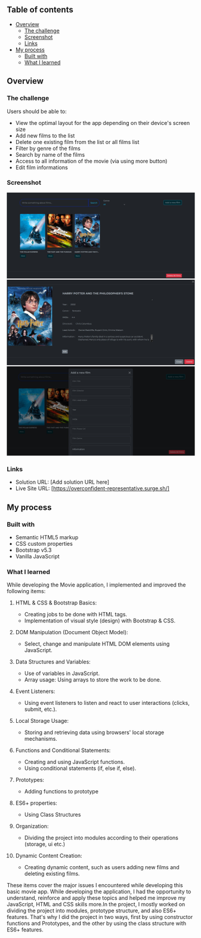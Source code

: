 
## Table of contents

- [Overview](#overview)
  - [The challenge](#the-challenge)
  - [Screenshot](#screenshot)
  - [Links](#links)
- [My process](#my-process)
  - [Built with](#built-with)
  - [What I learned](#what-i-learned)
  



## Overview

### The challenge

Users should be able to:

- View the optimal layout for the app depending on their device's screen size
- Add new films to the list
- Delete one existing film from the list or all films list 
- Filter by genre of the films
- Search by name of the films
- Access to all information of the movie (via using more button)
- Edit film informations

### Screenshot

![Movie App Main Screen Appearence](project/screenshots/main-screen.jpg)
![Movie App Modal Screen Appearence](project/screenshots/modal-screen.jpg)
![Movie App Add Film Screen Appearence](project/screenshots/addFilm-screen.jpg)

### Links

- Solution URL: [Add solution URL here]
- Live Site URL: [https://overconfident-representative.surge.sh/]

## My process

### Built with

- Semantic HTML5 markup
- CSS custom properties
- Bootstrap v5.3
- Vanilla JavaScript

### What I learned

While developing the Movie application, I implemented and improved the following items:

1. HTML & CSS & Bootstrap Basics:
    - Creating jobs to be done with HTML tags.
    - Implementation of visual style (design) with Bootstrap & CSS.

2. DOM Manipulation (Document Object Model):
    - Select, change and manipulate HTML DOM elements using JavaScript.

3. Data Structures and Variables:
    - Use of variables in JavaScript.
    - Array usage: Using arrays to store the work to be done.

4. Event Listeners:
    - Using event listeners to listen and react to user interactions (clicks, submit, etc.).

5. Local Storage Usage:
    - Storing and retrieving data using browsers' local storage mechanisms.
   
8. Functions and Conditional Statements:
    - Creating and using JavaScript functions.
    - Using conditional statements (if, else if, else).

9. Prototypes:
    - Adding functions to prototype

10. ES6+ properties:
    - Using Class Structures

10. Organization:
    - Dividing the project into modules according to their operations (storage, ui etc.)

11. Dynamic Content Creation:
    - Creating dynamic content, such as users adding new films and deleting existing films.

These items cover the major issues I encountered while developing this basic movie app. While developing the application, I had the opportunity to understand, reinforce and apply these topics and helped me improve my JavaScript, HTML and CSS skills more.In the project, I mostly worked on dividing the project into modules, prototype structure, and also ES6+ features. That's why I did the project in two ways, first by using constructor functions and Prototypes, and the other by using the class structure with ES6+ features.




